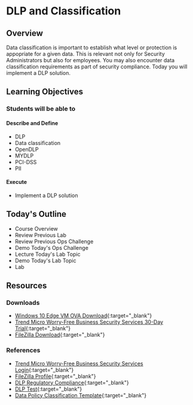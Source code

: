 # DLP and Classification

## Overview

Data classification is important to establish what level or protection is appopriate for a given data. This is relevant not only for Security Administrators but also for employees. You may also encounter data classification requirements as part of security compliance. Today you will implement a DLP solution.

## Learning Objectives

### Students will be able to

#### Describe and Define

- DLP
- Data classification
- OpenDLP
- MYDLP
- PCI-DSS
- PII

#### Execute

- Implement a DLP solution

## Today's Outline

- Course Overview
- Review Previous Lab
- Review Previous Ops Challenge
- Demo Today's Ops Challenge
- Lecture Today's Lab Topic
- Demo Today's Lab Topic
- Lab

## Resources

### Downloads

- [Windows 10 Edge VM OVA Download](https://developer.microsoft.com/en-us/microsoft-edge/tools/vms/){:target="_blank"}
- [Trend Micro Worry-Free Business Security Services 30-Day Trial](https://www.trendmicro.com/product_trials/service/index/us/136){:target="_blank"}
- [FileZilla Download](https://filezilla-project.org/download.php?type=client){:target="_blank"}

### References

- [Trend Micro Worry-Free Business Security Services Login](https://wfbs-svc-nabu.trendmicro.com/wfbs-svc/portal/en/view/index#/dashboard){:target="_blank"}
- [FileZilla Profile](https://dlptest.com/DLP_Test_FTP_FileZilla.xml){:target="_blank"}
- [DLP Regulatory Compliance](https://www.cloudcodes.com/blog/dlp-regulatory-compliance.html){:target="_blank"}
- [DLP Test](https://dlptest.com/){:target="_blank"}
- [Data Policy Classification Template](https://www.netwrix.com/data_classification_policy_template.html){:target="_blank"}
